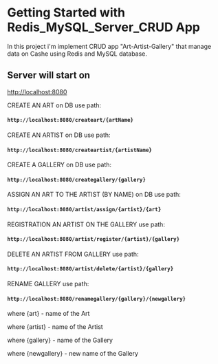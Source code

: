 # Getting Started with Redis_MySQL_Server_CRUD  App

In this project i'm implement CRUD app "Art-Artist-Gallery" that manage data on Cashe using Redis and MySQL database.

##  Server will start on 
[http://localhost:8080](http://localhost:8080)

CREATE AN ART on DB use path:
#### `http://localhost:8080/createart/{artName}`

CREATE AN ARTIST on DB use path:
#### `http://localhost:8080/createartist/{artistName}`

CREATE A GALLERY on DB use path:
#### `http://localhost:8080/creategallery/{gallery}`

ASSIGN AN ART TO THE ARTIST (BY NAME) on DB use path:
#### `http://localhost:8080/artist/assign/{artist}/{art}`

REGISTRATION AN ARTIST ON THE GALLERY use path:
#### `http://localhost:8080/artist/register/{artist}/{gallery}`

DELETE AN ARTIST FROM GALLERY use path:
#### `http://localhost:8080/artist/delete/{artist}/{gallery}`

RENAME GALLERY use path:
#### `http://localhost:8080/renamegallery/{gallery}/{newgallery}`



where {art} - name of the Art

where {artist} - name of the Artist

where {gallery} - name of the Gallery

where {newgallery} - new name of the Gallery



